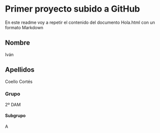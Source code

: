 # Primer proyecto subido a GitHub
En este readme voy a repetir el contenido del documento Hola.html con un formato Markdown

## Nombre
Iván
## Apellidos
Coello Cortés
### Grupo
2º DAM
#### Subgrupo
A